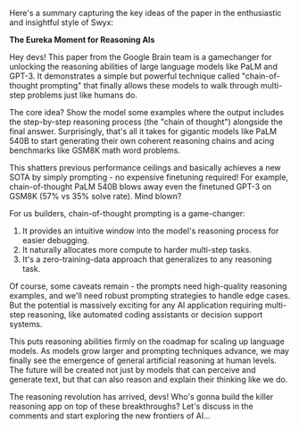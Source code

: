 Here's a summary capturing the key ideas of the paper in the enthusiastic and insightful style of Swyx:

**The Eureka Moment for Reasoning AIs**

Hey devs! This paper from the Google Brain team is a gamechanger for unlocking the reasoning abilities of large language models like PaLM and GPT-3. It demonstrates a simple but powerful technique called "chain-of-thought prompting" that finally allows these models to walk through multi-step problems just like humans do. 

The core idea? Show the model some examples where the output includes the step-by-step reasoning process (the "chain of thought") alongside the final answer. Surprisingly, that's all it takes for gigantic models like PaLM 540B to start generating their own coherent reasoning chains and acing benchmarks like GSM8K math word problems.

This shatters previous performance ceilings and basically achieves a new SOTA by simply prompting - no expensive finetuning required! For example, chain-of-thought PaLM 540B blows away even the finetuned GPT-3 on GSM8K (57% vs 35% solve rate). Mind blown?

For us builders, chain-of-thought prompting is a game-changer:

1) It provides an intuitive window into the model's reasoning process for easier debugging.
2) It naturally allocates more compute to harder multi-step tasks.
3) It's a zero-training-data approach that generalizes to any reasoning task.

Of course, some caveats remain - the prompts need high-quality reasoning examples, and we'll need robust prompting strategies to handle edge cases. But the potential is massively exciting for any AI application requiring multi-step reasoning, like automated coding assistants or decision support systems.

This puts reasoning abilities firmly on the roadmap for scaling up language models. As models grow larger and prompting techniques advance, we may finally see the emergence of general artificial reasoning at human levels. The future will be created not just by models that can perceive and generate text, but that can also reason and explain their thinking like we do.

The reasoning revolution has arrived, devs! Who's gonna build the killer reasoning app on top of these breakthroughs? Let's discuss in the comments and start exploring the new frontiers of AI...